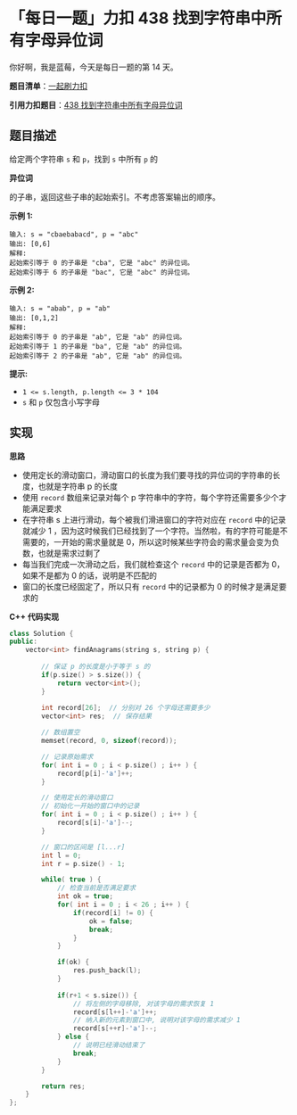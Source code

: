 # 「每日一题」力扣 438 找到字符串中所有字母异位词

你好啊，我是蓝莓，今天是每日一题的第 14 天。

**题目清单**：[一起刷力扣](https://blueberry-universe.cn/lc/index.html)

**引用力扣题目**：[438 找到字符串中所有字母异位词](https://leetcode.cn/problems/find-all-anagrams-in-a-string/description/)





## 题目描述

给定两个字符串 `s` 和 `p`，找到 `s` 中所有 `p` 的 

**异位词**

 的子串，返回这些子串的起始索引。不考虑答案输出的顺序。



 

**示例 1:**

```
输入: s = "cbaebabacd", p = "abc"
输出: [0,6]
解释:
起始索引等于 0 的子串是 "cba", 它是 "abc" 的异位词。
起始索引等于 6 的子串是 "bac", 它是 "abc" 的异位词。
```

 **示例 2:**

```
输入: s = "abab", p = "ab"
输出: [0,1,2]
解释:
起始索引等于 0 的子串是 "ab", 它是 "ab" 的异位词。
起始索引等于 1 的子串是 "ba", 它是 "ab" 的异位词。
起始索引等于 2 的子串是 "ab", 它是 "ab" 的异位词。
```

 

**提示:**

- `1 <= s.length, p.length <= 3 * 104`
- `s` 和 `p` 仅包含小写字母





## 实现

**思路**

- 使用定长的滑动窗口，滑动窗口的长度为我们要寻找的异位词的字符串的长度，也就是字符串 p 的长度
- 使用 `record` 数组来记录对每个 p 字符串中的字符，每个字符还需要多少个才能满足要求
- 在字符串 s 上进行滑动，每个被我们滑进窗口的字符对应在 `record` 中的记录就减少 1 ，因为这时候我们已经找到了一个字符。当然啦，有的字符可能是不需要的，一开始的需求量就是 0，所以这时候某些字符会的需求量会变为负数，也就是需求过剩了
- 每当我们完成一次滑动之后，我们就检查这个 `record` 中的记录是否都为 0，如果不是都为 0 的话，说明是不匹配的
- 窗口的长度已经固定了，所以只有 `record` 中的记录都为 0 的时候才是满足要求的

**C++ 代码实现**

```c++
class Solution {
public:
    vector<int> findAnagrams(string s, string p) {
        
        // 保证 p 的长度是小于等于 s 的
        if(p.size() > s.size()) {
            return vector<int>();
        }
        
        int record[26];  // 分别对 26 个字母还需要多少
        vector<int> res;  // 保存结果

        // 数组置空
        memset(record, 0, sizeof(record));

        // 记录原始需求
        for( int i = 0 ; i < p.size() ; i++ ) {
            record[p[i]-'a']++;
        }

        // 使用定长的滑动窗口
        // 初始化一开始的窗口中的记录
        for( int i = 0 ; i < p.size() ; i++ ) {
            record[s[i]-'a']--;
        }

        // 窗口的区间是 [l...r]
        int l = 0;
        int r = p.size() - 1;

        while( true ) {
            // 检查当前是否满足要求
            int ok = true;
            for( int i = 0 ; i < 26 ; i++ ) {
                if(record[i] != 0) {
                    ok = false;
                    break;
                }
            }

            if(ok) {
                res.push_back(l);
            }
            
            if(r+1 < s.size()) {
                // 将左侧的字母移除, 对该字母的需求恢复 1
                record[s[l++]-'a']++;
                // 纳入新的元素到窗口中, 说明对该字母的需求减少 1
                record[s[++r]-'a']--;
            } else {
                // 说明已经滑动结束了
                break;
            }
        }

        return res;
    }
};
```

